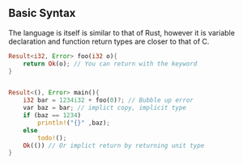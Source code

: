 ## Basic Syntax

The language is itself is similar to that of Rust, however it is variable declaration and function return types are closer to that of C.

```rust
Result<i32, Error> foo(i32 o){
	return Ok(o); // You can return with the keyword
}


Result<(), Error> main(){
	i32 bar = 1234i32 + foo(0)?; // Bubble up error
	var baz = bar; // implict copy, implicit type
	if (baz == 1234)
		println!("{}" ,baz);
	else
		todo!();
	Ok(()) // Or implict return by returning unit type
}
```